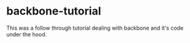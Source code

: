 # backbone-tutorial

This was a follow through tutorial dealing with backbone and it's code under the hood.
